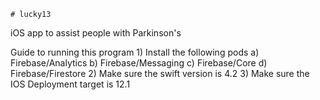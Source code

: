 	# lucky13
iOS app to assist people with Parkinson's

Guide to running this program
    1) Install the following pods
        a) Firebase/Analytics
        b) Firebase/Messaging
        c) Firebase/Core
        d) Firebase/Firestore
    2) Make sure the swift version is 4.2
    3) Make sure the IOS Deployment target is 12.1
